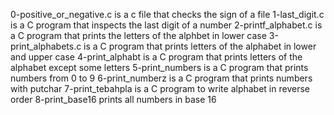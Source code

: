 0-positive_or_negative.c is a c file that checks the sign of a file
1-last_digit.c is a C program that inspects the last digit of a number
2-printf_alphabet.c is a C program that prints the letters of the alphbet in lower case
3-print_alphabets.c is a C program that prints letters of the alphabet in lower and upper case
4-print_alphabt is a C program that prints letters of the alphabet except some letters
5-print_numbers is a C program that prints numbers from 0 to 9
6-print_numberz is a C program that prints numbers with putchar
7-print_tebahpla is a C program to write alphabet in reverse order
8-print_base16 prints all numbers in base 16
